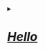 <!DOCTYPE html>
<html lang="en">
<head>
    <meta charset="UTF-8">
    <meta name="viewport" content="width=device-width, initial-scale=1.0">
</head>
<body>
<details>
    <summary>
        <h1><i><a href="https://github.com/laveshgaur/laveshgaur/blob/main/index.html">Hello</a></i></h1>
    </summary>
</details>   
</body>
</html>
<!---
laveshgaur/laveshgaur is a ✨ special ✨ repository because its `README.md` (this file) appears on your GitHub profile.
You can click the Preview link to take a look at your changes.
--->
